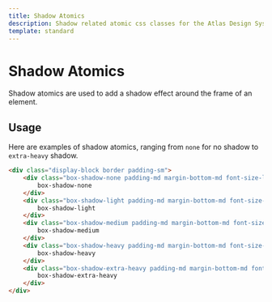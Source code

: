 ```yaml
---
title: Shadow Atomics
description: Shadow related atomic css classes for the Atlas Design System
template: standard
---
```


# Shadow Atomics

Shadow atomics are used to add a shadow effect around the frame of an element.

## Usage

Here are examples of shadow atomics, ranging from `none` for no shadow to `extra-heavy` shadow.

```html
<div class="display-block border padding-sm">
	<div class="box-shadow-none padding-md margin-bottom-md font-size-lg border-radius">
		box-shadow-none
	</div>
	<div class="box-shadow-light padding-md margin-bottom-md font-size-lg border-radius">
		box-shadow-light
	</div>
	<div class="box-shadow-medium padding-md margin-bottom-md font-size-lg border-radius">
		box-shadow-medium
	</div>
	<div class="box-shadow-heavy padding-md margin-bottom-md font-size-lg border-radius">
		box-shadow-heavy
	</div>
	<div class="box-shadow-extra-heavy padding-md margin-bottom-md font-size-lg border-radius">
		box-shadow-extra-heavy
	</div>
</div>
```
